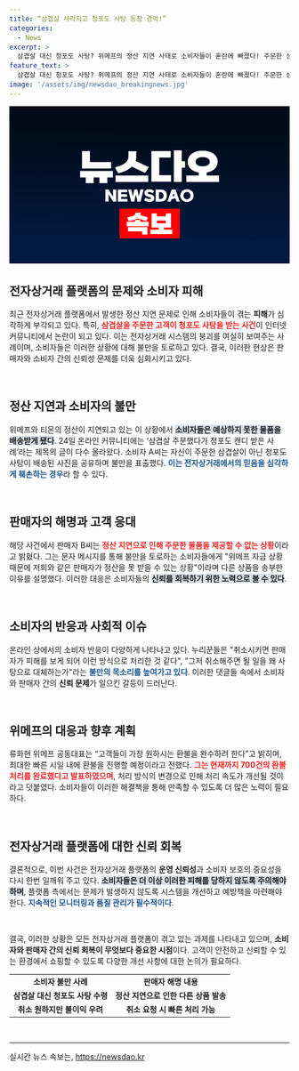 ```yaml
---
title: “삼겹살 사라지고 청포도 사탕 등장 경악!”
categories:
  - News
excerpt: >
  삼겹살 대신 청포도 사탕? 위메프의 정산 지연 사태로 소비자들이 혼란에 빠졌다! 주문한 상품과 전혀 다른 물품을 받은 고객의 불만이 폭발하며, 환불 처리 역시 더딘 상황. 과연 이 사태의 원인은 무엇일까? 클릭해 자세히 알아보세요!
feature_text: >
  삼겹살 대신 청포도 사탕? 위메프의 정산 지연 사태로 소비자들이 혼란에 빠졌다! 주문한 상품과 전혀 다른 물품을 받은 고객의 불만이 폭발하며, 환불 처리 역시 더딘 상황. 과연 이 사태의 원인은 무엇일까? 클릭해 자세히 알아보세요!
image: '/assets/img/newsdao_breakingnews.jpg'
---
```


<p><img src="/assets/img/newsdao_breakingnews.jpg" alt="pcversion 속보" /></p>

<h2 data-ke-size="size26">전자상거래 플랫폼의 문제와 소비자 피해</h2>

<p data-ke-size="size16">최근 전자상거래 플랫폼에서 발생한 정산 지연 문제로 인해 소비자들이 겪는 <b>피해</b>가 심각하게 부각되고 있다. 특히, <b><span style="color: #ee2323;">삼겹살을 주문한 고객이 청포도 사탕을 받는 사건</span></b>이 인터넷 커뮤니티에서 논란이 되고 있다. 이는 전자상거래 시스템의 붕괴를 여실히 보여주는 사례이며, 소비자들은 이러한 상황에 대해 불만을 토로하고 있다. 결국, 이러한 현상은 판매자와 소비자 간의 신뢰성 문제를 더욱 심화시키고 있다.</p>

<p data-ke-size="size16">&nbsp;</p>

<h2 data-ke-size="size26">정산 지연과 소비자의 불만</h2>

<p data-ke-size="size16">위메프와 티몬의 정산이 지연되고 있는 이 상황에서 <b><span style="background-color: #21538527;">소비자들은 예상하지 못한 물품을 배송받게 됐다</span></b>. 24일 온라인 커뮤니티에는 ‘삼겹살 주문했다가 청포도 캔디 받은 사례’라는 제목의 글이 다수 올라왔다. 소비자 A씨는 자신이 주문한 삼겹살이 아닌 청포도 사탕이 배송된 사진을 공유하며 불만을 표출했다. <b><span style="color: #1a5490;">이는 전자상거래에서의 믿음을 심각하게 훼손하는 경우</span></b>라 할 수 있다.</p>

<p data-ke-size="size16">&nbsp;</p>

<h2 data-ke-size="size26">판매자의 해명과 고객 응대</h2>

<p data-ke-size="size16">해당 사건에서 판매자 B씨는 <b><span style="color: #ee2323;">정산 지연으로 인해 주문한 물품을 제공할 수 없는 상황</span></b>이라고 밝혔다. 그는 문자 메시지를 통해 불만을 토로하는 소비자들에게 "위메프 자금 상황 때문에 저희와 같은 판매자가 정산을 못 받을 수 있는 상황"이라며 다른 상품을 송부한 이유를 설명했다. 이러한 대응은 소비자들의 <b><span style="background-color: #21538527;">신뢰를 회복하기 위한 노력으로 볼 수 있다</span></b>.</p>

<p data-ke-size="size16">&nbsp;</p>

<h2 data-ke-size="size26">소비자의 반응과 사회적 이슈</h2>

<p data-ke-size="size16">온라인 상에서의 소비자 반응이 다양하게 나타나고 있다. 누리꾼들은 "취소시키면 판매자가 피해를 보게 되어 이런 방식으로 처리한 것 같다", "그저 취소해주면 될 일을 왜 사탕으로 대체하는가"라는 <b><span style="color: #1a5490;">불만의 목소리를 높여가고 있다</span></b>. 이러한 댓글들 속에서 소비자와 판매자 간의 <b>신뢰 문제</b>가 일으킨 갈등이 드러난다.</p>

<p data-ke-size="size16">&nbsp;</p>

<h2 data-ke-size="size26">위메프의 대응과 향후 계획</h2>

<p data-ke-size="size16">류화현 위메프 공동대표는 “고객들이 가장 원하시는 환불을 완수하려 한다”고 밝히며, 최대한 빠른 시일 내에 환불을 진행할 예정이라고 전했다. <b><span style="color: #ee2323;">그는 현재까지 700건의 환불 처리를 완료했다고 발표하였으며</span></b>, 처리 방식의 변경으로 인해 처리 속도가 개선될 것이라고 덧붙였다. 소비자들이 이러한 해결책을 통해 만족할 수 있도록 더 많은 노력이 필요하다.</p>

<p data-ke-size="size16">&nbsp;</p>

<h2 data-ke-size="size26">전자상거래 플랫폼에 대한 신뢰 회복</h2>

<p data-ke-size="size16">결론적으로, 이번 사건은 전자상거래 플랫폼의 <b>운영 신뢰성</b>과 소비자 보호의 중요성을 다시 한번 일깨워 주고 있다. <b><span style="background-color: #21538527;">소비자들은 더 이상 이러한 피해를 당하지 않도록 주의해야 하며</span></b>, 플랫폼 측에서는 문제가 발생하지 않도록 시스템을 개선하고 예방책을 마련해야 한다. <b><span style="color: #1a5490;">지속적인 모니터링과 품질 관리가 필수적이다</span></b>.</p>

<p data-ke-size="size16">&nbsp;</p>

<p data-ke-size="size16">결국, 이러한 상황은 모든 전자상거래 플랫폼이 겪고 있는 과제를 나타내고 있으며, <b>소비자와 판매자 간의 신뢰 회복이 무엇보다 중요한 시점</b>이다. 고객이 안전하고 신뢰할 수 있는 환경에서 쇼핑할 수 있도록 다양한 개선 사항에 대한 논의가 필요하다.</p> 

<table>
<tr>
<td style="text-align: center; height: 17px;"><b>소비자 불만 사례</b></td>
<td style="text-align: center; height: 17px;"><b>판매자 해명 내용</b></td>
</tr>
<tr>
<td style="text-align: center; height: 17px;"><b>삼겹살 대신 청포도 사탕 수령</b></td>
<td style="text-align: center; height: 17px;"><b>정산 지연으로 인한 다른 상품 발송</b></td>
</tr>
<tr>
<td style="text-align: center; height: 17px;"><b>취소 원하지만 불이익 우려</b></td>
<td style="text-align: center; height: 17px;"><b>취소 요청 시 빠른 처리 가능</b></td>
</tr>
</table>

<p data-ke-size="size16">&nbsp;</p>

<hr />
실시간 뉴스 속보는, <a href="https://newsdao.kr" rel="dofollow">https://newsdao.kr</a>


